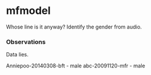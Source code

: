 # mfmodel
Whose line is it anyway? Identify the gender from audio.

### Observations

Data lies.

Anniepoo-20140308-bft - male
abc-20091120-mfr - male
